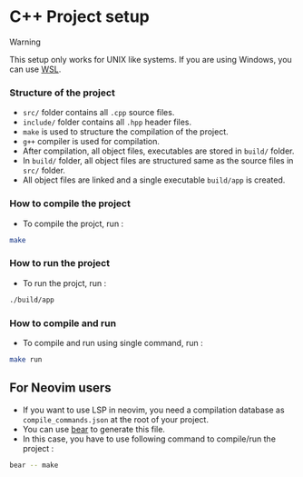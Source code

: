 # C++ Project setup

> [!WARNING]
> This setup only works for UNIX like systems. If you are using Windows, you can use [WSL](https://learn.microsoft.com/en-us/windows/wsl/install).

### Structure of the project
- `src/` folder contains all `.cpp` source files.
- `include/` folder contains all `.hpp` header files.
- `make` is used to structure the compilation of the project.
- `g++` compiler is used for compilation.
- After compilation, all object files, executables are stored in `build/` folder.
- In `build/` folder, all object files are structured same as the source files in `src/` folder.
- All object files are linked and a single executable `build/app` is created.

### How to compile the project
- To compile the projct, run :
```bash
make
```

### How to run the project
- To run the projct, run :
```bash
./build/app
```

### How to compile and run
- To compile and run using single command, run :
```bash
make run
```


## For Neovim users
- If you want to use LSP in neovim, you need a compilation database as `compile_commands.json` at the root of your project.
- You can use [bear](https://github.com/rizsotto/Bear) to generate this file.
- In this case, you have to use following command to compile/run the project :
```bash
bear -- make
```